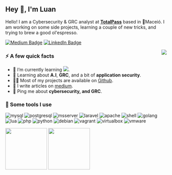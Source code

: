 <h2>Hey 👋, I'm Luan</h2>
<p>Hello! I am a Cybersecurity & GRC analyst at <strong><a href="https://www.totalpass.com/">TotalPass</a></strong> based in 🌴Maceió. I am working on some side projects, learning a couple of new tricks, and trying to brew a good ol'espresso.</p>
<p><a href="https://luanluz.medium.com"><img src="https://img.shields.io/badge/Medium-12100E?style=for-the-badge&logo=medium&logoColor=white;link=[[https://luanluz.medium.com](https://luanluz.medium.com)](https://luanluz.medium.com)" alt="Medium Badge"></a> <a href="https://www.linkedin.com/in/luanluz/"><img src="https://img.shields.io/badge/LinkedIn-0077B5?style=for-the-badge&logo=linkedin&logoColor=white;link=https://www.linkedin.com/in/luanluz/" alt="LinkedIn Badge"></a></p>
<img align="right" src="https://media0.giphy.com/media/v1.Y2lkPTc5MGI3NjExYXI3Y3M5bXY3enp3dnhkZWN2ZWd3anVlcTh3dDNkOW9ncWhyd2txZyZlcD12MV9pbnRlcm5hbF9naWZfYnlfaWQmY3Q9Zw/13zr9fceQqQnrq/giphy.gif" />
<h3>⚡️ A few quick facts</h3>
<ul>
<li>🔭 I’m currently learning <img src="https://img.shields.io/badge/Rust-000000?style=for-the-badge&logo=rust&logoColor=white" />.</li>
<li>🧐 Learning about <strong>A.I</strong>, <strong>GRC</strong>, and a bit of <strong>application security</strong>.</li>
<li>👨‍💻 Most of my projects are available on <a href="https://github.com/lhuanluz">Github</a>.</li>
<li>📝 I write articles on <a href="https://luanluz.medium.com">medium</a>.</li>
<li>💬 Ping me about <strong>cybersecurity, and GRC</strong>.</li>
</ul>
<h3>🚀 Some tools I use</h3>
<p align="left">
<img src="https://img.shields.io/badge/MySQL-005C84?style=for-the-badge&logo=mysql&logoColor=white" alt="mysql" />
<img src="https://img.shields.io/badge/PostgreSQL-316192?style=for-the-badge&logo=postgresql&logoColor=white" alt="postgresql" />
<img src="https://img.shields.io/badge/Microsoft%20SQL%20Server-CC2927?style=for-the-badge&logo=microsoft%20sql%20server&logoColor=white" alt="msserver" />
<img src="https://img.shields.io/badge/Laravel-FF2D20?style=for-the-badge&logo=laravel&logoColor=white" alt="laravel" />
<img src="https://img.shields.io/badge/Apache-D22128?style=for-the-badge&logo=Apache&logoColor=white" alt="apache" />
<img src="https://img.shields.io/badge/Shell_Script-121011?style=for-the-badge&logo=gnu-bash&logoColor=white" alt="shell" />
<img src="https://img.shields.io/badge/Go-00ADD8?style=for-the-badge&logo=go&logoColor=white" alt="golang" />
<img src="https://img.shields.io/badge/Lua-2C2D72?style=for-the-badge&logo=lua&logoColor=white" alt="lua" />
<img src="https://img.shields.io/badge/PHP-777BB4?style=for-the-badge&logo=php&logoColor=white" alt="php" />
<img src="https://img.shields.io/badge/Python-FFD43B?style=for-the-badge&logo=python&logoColor=blue" alt="python" />
<img src="https://img.shields.io/badge/Debian-A81D33?style=for-the-badge&logo=debian&logoColor=white" alt="debian" />
<img src="https://img.shields.io/badge/Vagrant-1868F2?style=for-the-badge&logo=Vagrant&logoColor=white" alt="vagrant" />
<img src="https://img.shields.io/badge/VirtualBox-21416b?style=for-the-badge&logo=VirtualBox&logoColor=white" alt="virtualbox" />
<img src="https://img.shields.io/badge/VMware-231f20?style=for-the-badge&logo=VMware&logoColor=white" alt="vmware" />


</p>
<img height="130em" src="https://github-readme-stats.vercel.app/api?username=lhuanluz&theme=vue-dark&show_icons=true"  />
<img height="130em" src="https://github-readme-stats.vercel.app/api/top-langs/?username=lhuanluz&theme=vue-dark&layout=compact" />

